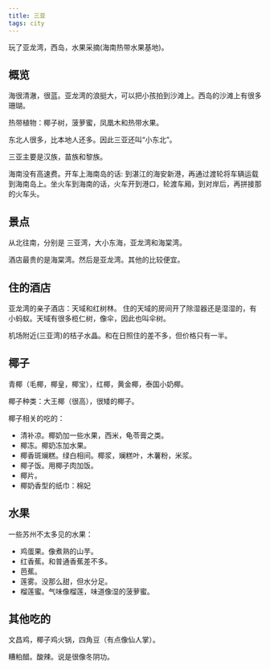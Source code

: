 ```yaml
---
title: 三亚
tags: city
---
```


玩了亚龙湾，西岛，水果采摘(海南热带水果基地)。

## 概览
海很清澈，很蓝。亚龙湾的浪挺大，可以把小孩拍到沙滩上。西岛的沙滩上有很多珊瑚。

热带植物：椰子树，菠萝蜜，凤凰木和热带水果。

东北人很多，比本地人还多。因此三亚还叫“小东北”。

三亚主要是汉族，苗族和黎族。

海南没有高速费。开车上海南岛的话: 到湛江的海安新港，再通过渡轮将车辆运载到海南岛上。坐火车到海南的话，火车开到港口，轮渡车厢，到对岸后，再拼接那的火车头。

## 景点
从北往南，分别是 三亚湾，大小东海，亚龙湾和海棠湾。

酒店最贵的是海棠湾。然后是亚龙湾。其他的比较便宜。

## 住的酒店
亚龙湾的亲子酒店：天域和红树林。
住的天域的房间开了除湿器还是湿湿的，有小蚂蚁。天域有很多榄仁树，像伞，因此也叫伞树。

机场附近(三亚湾)的桔子水晶。和在日照住的差不多，但价格只有一半。

## 椰子
青椰（毛椰，椰皇，椰宝），红椰，黄金椰，泰国小奶椰。

椰子种类：大王椰（很高），很矮的椰子。

椰子相关的吃的：
* 清补凉。椰奶加一些水果，西米，龟苓膏之类。
* 椰冻。椰奶冻加水果。
* 椰香斑斓糕。绿白相间。椰浆，斓糕叶，木薯粉，米浆。
* 椰子饭。用椰子肉加饭。
* 椰片。
* 椰奶香型的纸巾：棉妃

## 水果
一些苏州不太多见的水果：
* 鸡蛋果。像煮熟的山芋。
* 红香蕉。和普通香蕉差不多。
* 芭蕉。
* 莲雾。没那么甜，但水分足。
* 榴莲蜜。气味像榴莲，味道像湿的菠萝蜜。

## 其他吃的
文昌鸡，椰子鸡火锅，四角豆（有点像仙人掌）。

糟粕醋。酸辣。说是很像冬阴功。
